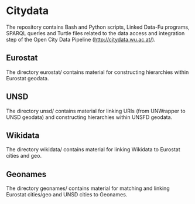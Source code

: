 # Citydata

The repository contains Bash and Python scripts, Linked Data-Fu programs, SPARQL queries and Turtle files related to the data access and integration step of the Open City Data Pipeline (http://citydata.wu.ac.at/).

## Eurostat

The directory eurostat/ contains material for constructing hierarchies within Eurostat geodata.

## UNSD

The directory unsd/ contains material for linking URIs (from UNWrapper to UNSD geodata) and constructing hierarchies within UNSFD geodata.

## Wikidata

The directory wikidata/ contains material for linking Wikidata to Eurostat cities and geo.

## Geonames

The directory geonames/ contains material for matching and linking Eurostat cities/geo and UNSD cities to Geonames.